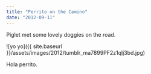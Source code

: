 ```yaml
---
title: "Perrito on the Camino"
date: "2012-09-11"
---
```


Piglet met some lovely doggies on the road.

![yo yo]({{ site.baseurl }}/assets/images/2012/tumblr_ma7899PF2z1qlj3bd.jpg)

Hola perrito.
